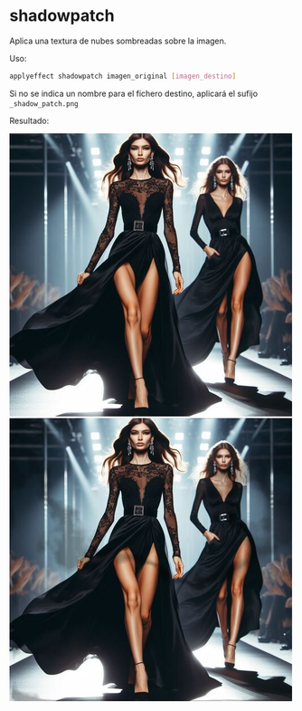 # shadowpatch

Aplica una textura de nubes sombreadas sobre la imagen.

Uso:

``` sh
applyeffect shadowpatch imagen_original [imagen_destino]
```

Si no se indica un nombre para el fichero destino, aplicará el sufijo `_shadow_patch.png`

Resultado:

![imagen original](../../images/image.jpg)
![shadowpatch](../../images/image_shadow_patch.png)
